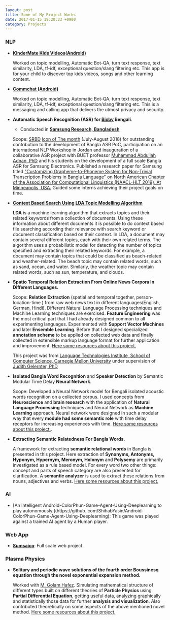 ```yaml
---
layout: post
title: Some of My Project Works
date: 2017-01-15 19:20:23 +0900
category: Projects
---
```


### **NLP**


- **[KinderMate Kids Videos(Android)](https://web.archive.org/web/20210510000318/https://play.google.com/store/apps/details?id=com.kindermate.kai)**

  Worked on topic modelling, Automatic Bot-QA, turn text response, text similarity, LDA, tf-idf, exceptional question/slang filtering etc. This app is for your child to discover top kids videos, songs and other learning content.


- **[Commchat (Android)](https://web.archive.org/web/20211004182141/https://play.google.com/store/apps/details?id=com.ccp.comm)**

  Worked on topic modelling, Automatic Bot-QA, turn text response, text similarity, LDA, tf-idf, exceptional question/slang filtering etc. This is a messaging and calling app that delivers the utmost privacy and security.


- **Automatic Speech Recognition (ASR) for [Bixby](https://web.archive.org/web/20210131060707/https://www.samsung.com/us/explore/bixby/) Bengali**.
  * Conducted in [**Samsung Research, Bangladesh**](https://web.archive.org/web/20201020003706/https://research.samsung.com/srbd)

  Scope: [SRBD](https://web.archive.org/web/20201020003706/https://research.samsung.com/srbd) [Icon of The month](https://github.com/ShihabYasin/shihabyasin.github.io/blob/gh-pages/public/img/srbd-iom.jpeg) (July-August 2018) for outstanding contribution to the development of Bangla ASR PoC, participation on an international NLP Workshop in Jordan and inauguration of a collaborative ASR project with BUET professor [Muhammad Abdullah Adnan, PhD](https://web.archive.org/web/20201022201402/https://sites.google.com/site/abdullahadnan/ ) and his students on the development of a full scale Bangla ASR for Samsung Electronics.
Published a research paper for Samsung titled ["Customizing Grapheme-to-Phoneme System for Non-Trivial Transcription Problems in Bangla Language" on North American Chapter of the Association for Computational Linguistics (NAACL-HLT 2019), At Minneapolis, USA.]((https://web.archive.org/web/20200705150821/https://www.aclweb.org/anthology/N19-1322/))
Guided some interns achieving their project goals on time.


- **[Context Based Search Using LDA Topic Modelling Algorithm](https://github.com/ShihabYasin/LDA-to-Context-Based-Search)**

  **LDA** is a machine learning algorithm that extracts topics and their related keywords from a collection of documents. Using these information about different documents it is possible to do context based file searching according their relevance with search keyword or document classification based on their context.
  In LDA, a document may contain several different topics, each with their own related terms. The algorithm uses a probabilistic model for detecting the number of topics specified and extracting their related keywords. For example, a document may contain topics that could be classified as beach-related and weather-related. The beach topic may contain related words, such as sand, ocean, and water. Similarly, the weather topic may contain related words, such as sun, temperature, and clouds.


- **Spatio Temporal Relation Extraction From Online News Corpora In Different Languages.** 
   
   Scope: **Relation Extraction** (spatial and temporal together, person-location-time ) from raw web news text in different languages(English, German, Hindi). Different Natural Language Processing techniques and Machine Learning techniques are exercised. **Feature Engineering** was the most critical part that I had already designed common to all experimenting languages. Experimented with **Support Vector Machines** and later **Ensemble Learning**. Before that I designed specialized **annotation scheme** to be applied on collected web data and finally collected in extensible markup language format for further application and improvement. [Here some resources about this project.](https://github.com/ShihabYasin/Person-Location-Time-Association-by-Classification)
   
   This project was from [Language Technologies Institute, School of Computer Science, Carnegie Mellon University](https://www.lti.cs.cmu.edu/) under supervision of [Judith Gelernter, PhD](https://web.archive.org/web/20200923140503/http://www.cs.cmu.edu/~gelernter/)


- **Isolated Bangla Word Recognition** and **Speaker Detection** by Semantic Modular Time Delay **Neural Network**.

    Scope: Developed a Neural Network model for Bengali isolated acoustic words recognition on a collected corpus. I used concepts from **Neuroscience** and **brain research** with the application of **Natural Language Processing** techniques and Neural Network as **Machine Learning** approach. Neural network were designed in such a modular way that every **module had some semantic role** with time delay receptors for increasing experiences with time.   [Here some resources about this project.](https://github.com/ShihabYasin/Isolated-Bengali-Word-and-Speaker-Recognition.).


- **Extracting Semantic Relatedness For Bangla Words.**
   
   A framework for extracting **semantic relational words** in Bangla is presented in this project. Here extraction of **Synonyms, Antonyms, Hyponym, Hypernym, Meronym, Holonym** and **Polysemy** are primarily investigated as a rule based model. For every word two other things: concept and parts of speech category are also presented for clarification. A **semantic analyzer** is used to extract these relations from nouns, adjectives and verbs. [Here some resources about this project.](https://github.com/ShihabYasin/Extracting-Semantic-Relatedness-For-Bangla-Words)

### **AI**

- [An intelligent Android-ColorPhun-Game-Agent-Using-Deeplearning to play autonomously.](https://github.
  com/ShihabYasin/Android-ColorPhun-Game-Agent-Using-Deeplearning): This game was played against a trained AI agent 
  by a Human player.


### **Web App**

- **[Sumsaico](https://sumsaico.com/)**: Full scale web project.


[//]: # (### **Web App**)

[//]: # ()
[//]: # (- **[Amrhat]&#40;https://amrhat.com/&#41;**)

[//]: # ()
[//]: # (   Full scale e-commerce and marketplace solution. Lead software requirements collection, solution design, codebase development, customization, testing and continuous delivery, smooth integration between business people & software team.)



### **Plasma Physics**

- **Solitary and periodic wave solutions of the fourth order Boussinesq equation through the novel exponential expansion method.**

   Worked with [M. Golam Hafez](https://www.researchgate.net/profile/Md-Hafez). Simulating mathematical structure of different types built on different theories of **Particle Physics** using **Partial Differential Equation**, getting useful data, analyzing graphically and statistically those data for further **analysis and visualization**.  Also contributed theoretically on some aspects of the above mentioned novel method. [Here some resources about this project.](https://github.com/ShihabYasin/Research-on-Plasma-Physics)




 





 
